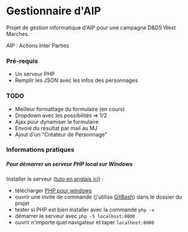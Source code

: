 # Gestionnaire d'AIP
Projet de gestion informatique d'AIP pour une campagne D&D5 West Marches.

AIP : Actions Inter Parties

### Pré-requis
* Un serveur PHP
* Remplir les JSON avec les infos des personnages

### TODO
* Meilleur formattage du formulaire (en cours)
* Dropdown avec les possibilités => 1/2
* Ajax pour dynamiser le formulaire
* Envoie du résultat par mail au MJ
* Ajout d'un "Créateur de Personnage"

### Informations pratiques
##### Pour démarrer un serveur PHP local sur Windows

Installer le serveur ([tuto en anglais ici](https://www.jeffgeerling.com/blog/2018/installing-php-7-and-composer-on-windows-10)) : 
* télécharger [PHP pour windows](https://windows.php.net/download/)
* ouvrir une invite de commande (j'utilise [GitBash](https://gitforwindows.org/)) dans le dossier du projet
* tester si PHP est bien installer avec la commande `php -v`
* démarrer le serveur avec `php -S localhost:8000`
* ouvrir n'importe quel navigateur et taper `localhost:8000`
